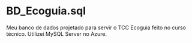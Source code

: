 # BD_Ecoguia.sql
Meu banco de dados projetado para servir o TCC Ecoguia feito no curso técnico. Utilizei MySQL Server no Azure.
